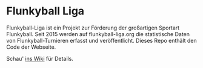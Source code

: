 # Flunkyball Liga

Flunkyball-Liga ist ein Projekt zur Förderung der großartigen Sportart Flunkyball. Seit 2015 werden auf flunkyball-liga.org die statistische Daten von Flunkyball-Turnieren erfasst und veröffentlicht. Dieses Repo enthält den Code der Webseite.

Schau' [ins Wiki](https://github.com/gruhn/flunkyball-liga/wiki) für Details.
